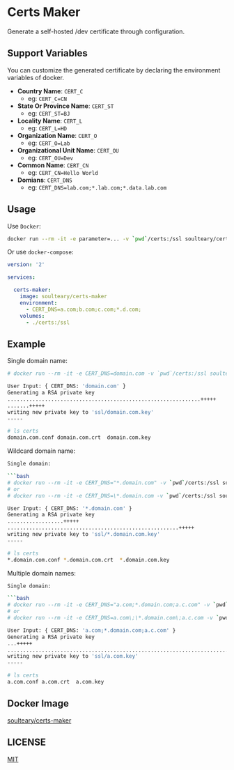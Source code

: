 # Certs Maker 

Generate a self-hosted /dev certificate through configuration.

## Support Variables

You can customize the generated certificate by declaring the environment variables of docker.

- **Country Name**: `CERT_C`
  - eg: `CERT_C=CN`
- **State Or Province Name**: `CERT_ST`
  - eg: `CERT_ST=BJ`
- **Locality Name**: `CERT_L`
  - eg: `CERT_L=HD`
- **Organization Name**: `CERT_O`
  - eg: `CERT_O=Lab`
- **Organizational Unit Name**: `CERT_OU`
  - eg: `CERT_OU=Dev`
- **Common Name**: `CERT_CN`
  - eg: `CERT_CN=Hello World`
- **Domians**: `CERT_DNS`
  - eg: `CERT_DNS=lab.com;*.lab.com;*.data.lab.com`

## Usage

Use `Docker`:

```bash
docker run --rm -it -e parameter=... -v `pwd`/certs:/ssl soulteary/certs-maker
```

Or use `docker-compose`:

```yaml
version: '2'

services:

  certs-maker:
    image: soulteary/certs-maker
    environment:
      - CERT_DNS=a.com;b.com;c.com;*.d.com;
    volumes:
      - ./certs:/ssl
```

## Example

Single domain name:

```bash
# docker run --rm -it -e CERT_DNS=domain.com -v `pwd`/certs:/ssl soulteary/certs-maker

User Input: { CERT_DNS: 'domain.com' }
Generating a RSA private key
..............................................................+++++
.......+++++
writing new private key to 'ssl/domain.com.key'
-----

# ls certs
domain.com.conf domain.com.crt  domain.com.key
```

Wildcard domain name:

```bash
Single domain:

```bash
# docker run --rm -it -e CERT_DNS="*.domain.com" -v `pwd`/certs:/ssl soulteary/certs-maker
# or
# docker run --rm -it -e CERT_DNS=\*.domain.com -v `pwd`/certs:/ssl soulteary/certs-maker

User Input: { CERT_DNS: '*.domain.com' }
Generating a RSA private key
..................+++++
.......................................................+++++
writing new private key to 'ssl/*.domain.com.key'
-----

# ls certs
*.domain.com.conf *.domain.com.crt  *.domain.com.key
```

Multiple domain names:

```bash
Single domain:

```bash
# docker run --rm -it -e CERT_DNS="a.com;*.domain.com;a.c.com" -v `pwd`/certs:/ssl soulteary/certs-maker
# or
# docker run --rm -it -e CERT_DNS=a.com\;\*.domain.com\;a.c.com -v `pwd`/certs:/ssl soulteary/certs-maker

User Input: { CERT_DNS: 'a.com;*.domain.com;a.c.com' }
Generating a RSA private key
...+++++
................................................................................................................................................+++++
writing new private key to 'ssl/a.com.key'
-----

# ls certs
a.com.conf a.com.crt  a.com.key
```

## Docker Image

[soulteary/certs-maker](https://hub.docker.com/r/soulteary/certs-maker)
## LICENSE

[MIT](https://github.com/soulteary/certs-maker/blob/master/LICENSE)
